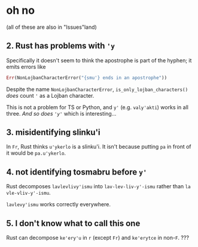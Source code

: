 # oh no

(all of these are also in "Issues"land)

## 2. Rust has problems with `'y`

Specifically it doesn't seem to think the apostrophe is part of the hyphen; it emits errors like

```rs
Err(NonLojbanCharacterError("{smu'} ends in an apostrophe"))
```

Despite the name `NonLojbanCharacterError`, `is_only_lojban_characters()` *does* count `'` as a Lojban character.

This is not a problem for TS or Python, and `y'` (e.g. `valy'akti`) works in all three. *And so does `'y'`* which is interesting...

## 3. misidentifying slinku'i

In `Fr`, Rust thinks `u'ykerlo` is a slinku'i. It isn't because putting `pa` in front of it would be `pa.u'ykerlo`.

## 4. not identifying tosmabru before `y'`

Rust decomposes `lavlevlivy'ismu` into `lav-lev-liv-y'-ismu` rather than `la vle-vliv-y'-ismu`.

`lavlevy'ismu` works correctly everywhere.

## 5. I don't know what to call this one

Rust can decompose `ke'ery'u` in `r` (except `Fr`) and `ke'erytce` in non-`F`. ???
